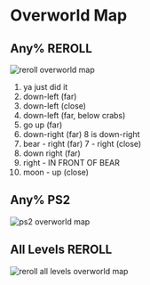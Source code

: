 # Overworld Map
## Any% REROLL
![reroll overworld map](https://i.imgur.com/tB0y2Ed.png "Any% Overworld Map for REROLL")
1. ya just did it
2. down-left (far)
3. down-left (close)
4. down-left (far, below crabs)
5. go up (far)
6. down-right (far) 8 is down-right
7. bear - right (far)
   7 - right (close)
8. down right (far)
9. right - IN FRONT OF BEAR
10. moon - up (close)

## Any% PS2
![ps2 overworld map](https://i.imgur.com/dd2ovce.png "Any% Overworld Map for PS2 Damacy")

## All Levels REROLL
![reroll all levels overworld map](https://i.imgur.com/0hgEVGk.png "All Levels Overworld Map for REROLL")
